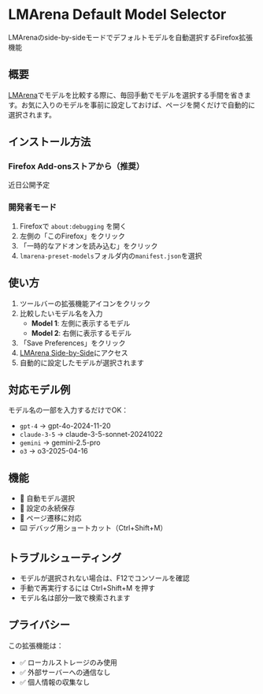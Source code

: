 # LMArena Default Model Selector

LMArenaのside-by-sideモードでデフォルトモデルを自動選択するFirefox拡張機能

## 概要

[LMArena](https://lmarena.ai/?mode=side-by-side)でモデルを比較する際に、毎回手動でモデルを選択する手間を省きます。お気に入りのモデルを事前に設定しておけば、ページを開くだけで自動的に選択されます。

## インストール方法

### Firefox Add-onsストアから（推奨）
近日公開予定

### 開発者モード
1. Firefoxで `about:debugging` を開く
2. 左側の「このFirefox」をクリック
3. 「一時的なアドオンを読み込む」をクリック
4. `lmarena-preset-models`フォルダ内の`manifest.json`を選択

## 使い方

1. ツールバーの拡張機能アイコンをクリック
2. 比較したいモデル名を入力
   - **Model 1**: 左側に表示するモデル
   - **Model 2**: 右側に表示するモデル
3. 「Save Preferences」をクリック
4. [LMArena Side-by-Side](https://lmarena.ai/?mode=side-by-side)にアクセス
5. 自動的に設定したモデルが選択されます

## 対応モデル例

モデル名の一部を入力するだけでOK：
- `gpt-4` → gpt-4o-2024-11-20
- `claude-3-5` → claude-3-5-sonnet-20241022
- `gemini` → gemini-2.5-pro
- `o3` → o3-2025-04-16

## 機能

- 🚀 自動モデル選択
- 💾 設定の永続保存
- 🔄 ページ遷移に対応
- ⌨️ デバッグ用ショートカット（Ctrl+Shift+M）

## トラブルシューティング

- モデルが選択されない場合は、F12でコンソールを確認
- 手動で再実行するには Ctrl+Shift+M を押す
- モデル名は部分一致で検索されます

## プライバシー

この拡張機能は：
- ✅ ローカルストレージのみ使用
- ✅ 外部サーバーへの通信なし
- ✅ 個人情報の収集なし